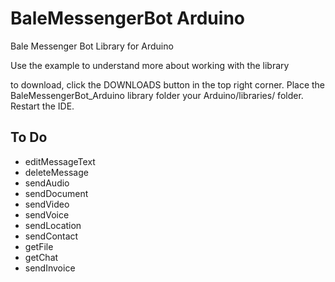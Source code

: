 # BaleMessengerBot Arduino
Bale Messenger Bot Library for Arduino

Use the example to understand more about working with the library

to download, click the DOWNLOADS button in the top right corner. Place the BaleMessengerBot_Arduino library folder your Arduino/libraries/ folder. Restart the IDE.

## To Do
* editMessageText
* deleteMessage
* sendAudio
* sendDocument
* sendVideo
* sendVoice
* sendLocation
* sendContact
* getFile
* getChat
* sendInvoice
